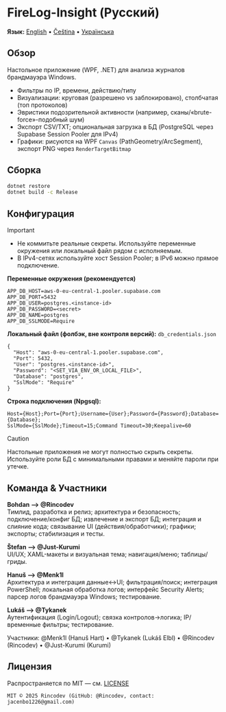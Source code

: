 
# FireLog-Insight (Русский)

**Язык:** [English](../en/index.md) • [Čeština](../cs/index.md) • [Українська](../ua/index.md)

## Обзор
Настольное приложение (WPF, .NET) для анализа журналов брандмауэра Windows.
- Фильтры по IP, времени, действию/типу
- Визуализации: круговая (разрешено vs заблокировано), столбчатая (топ протоколов)
- Эвристики подозрительной активности (например, сканы/«brute-force»-подобный шум)
- Экспорт CSV/TXT; опциональная загрузка в БД (PostgreSQL через Supabase Session Pooler для IPv4)
- Графики: рисуются на WPF `Canvas` (PathGeometry/ArcSegment), экспорт PNG через `RenderTargetBitmap`

## Сборка
```bash
dotnet restore
dotnet build -c Release
```

## Конфигурация
> [!IMPORTANT]
> - Не коммитьте реальные секреты. Используйте переменные окружения или локальный файл рядом с исполняемым.  
> - В IPv4-сетях используйте хост Session Pooler; в IPv6 можно прямое подключение.

**Переменные окружения (рекомендуется)**
```
APP_DB_HOST=aws-0-eu-central-1.pooler.supabase.com
APP_DB_PORT=5432
APP_DB_USER=postgres.<instance-id>
APP_DB_PASSWORD=<secret>
APP_DB_NAME=postgres
APP_DB_SSLMODE=Require
```

**Локальный файл (фолбэк, вне контроля версий):** `db_credentials.json`
```
{
  "Host": "aws-0-eu-central-1.pooler.supabase.com",
  "Port": 5432,
  "User": "postgres.<instance-id>",
  "Password": "<SET_VIA_ENV_OR_LOCAL_FILE>",
  "Database": "postgres",
  "SslMode": "Require"
}
```

**Строка подключения (Npgsql):**
```
Host={Host};Port={Port};Username={User};Password={Password};Database={Database};
SslMode={SslMode};Timeout=15;Command Timeout=30;Keepalive=60
```

> [!CAUTION]
> Настольные приложения не могут полностью скрыть секреты. Используйте роли БД с минимальными правами и меняйте пароли при утечке.

## Команда & Участники
**Bohdan ——> @Rincodev**  
Тимлид, разработка и релиз; архитектура и безопасность; подключение/конфиг БД; извлечение и экспорт БД; интеграция и слияние кода; связывание UI (действия/обработчики); графики; экспорты; стабилизация и тесты.

**Štefan ——> @Just-Kurumi**  
UI/UX; XAML-макеты и визуальная тема; навигация/меню; таблицы/гриды.

**Hanuš ——> @Menk1l**  
Архитектура и интеграция данные↔UI; фильтрация/поиск; интеграция PowerShell; локальная обработка логов; интерфейс Security Alerts; парсер логов брандмауэра Windows; тестирование.

**Lukáš ——> @Tykanek**  
Аутентификация (Login/Logout); связка контролов→логика; IP/временные фильтры; тестирование.

Участники: @Menk1l (Hanuš Hart) • @Tykanek (Lukáš Elbl) • @Rincodev (Rincodev) • @Just-Kurumi (Kurumi)

## Лицензия
Распространяется по MIT — см. [LICENSE](../../LICENSE)
```
MIT © 2025 Rincodev (GitHub: @Rincodev, contact: jacenbo1226@gmail.com)
```
